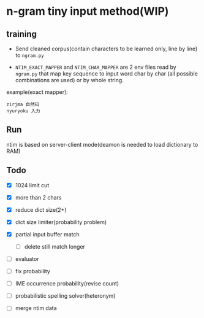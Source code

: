 # n-gram tiny input method(WIP)

## training

* Send cleaned corpus(contain characters to be learned only, line by line) to `ngram.py`

* `NTIM_EXACT_MAPPER` and `NTIM_CHAR_MAPPER` are 2 env files
read by `ngram.py`
that map key sequence to input word char by char
(all possible combinations are used)
or by whole string.

example(exact mapper):

```
zirjma 自然码
nyuryoku 入力
```

## Run

ntim is based on server-client mode(deamon is needed to load dictionary to RAM)

## Todo

* [x] 1024 limit cut

* [x] more than 2 chars

* [x] reduce dict size(2+)

* [x] dict size limiter(probability problem)

* [x] partial input buffer match

	* [ ] delete still match longer

* [ ] evaluator

* [ ] fix probability

* [ ] IME occurrence probability(revise count)

* [ ] probabilistic spelling solver(heteronym)

* [ ] merge ntim data
